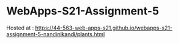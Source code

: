 # WebApps-S21-Assignment-5

Hosted at : https://44-563-web-apps-s21.github.io/webapps-s21-assignment-5-nandinikandi/plants.html
